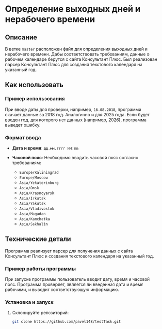 # Определение выходных дней и нерабочего времени

## Описание

В ветке `master` расположен файл для определения выходных дней и нерабочего времени. Дабы соответствовать требованиям, данные о рабочем календаре берутся с сайта Консультант Плюс. Был реализован парсер Консультант Плюс для создания текстового календаря на указанный год.

## Как использовать

### Пример использования

При вводе даты для проверки, например, `16.08.2018`, программа скачает данные за 2018 год. Аналогично и для 2025 года. Если будет введен год, для которого нет данных (например, 2026), программа выведет ошибку.

### Формат ввода

- **Дата и время**: `дд.мм.гггг HH:mm`
- **Часовой пояс**: Необходимо вводить часовой пояс согласно требованиям:

  - `Europe/Kaliningrad`
  - `Europe/Moscow`
  - `Asia/Yekaterinburg`
  - `Asia/Omsk`
  - `Asia/Krasnoyarsk`
  - `Asia/Irkutsk`
  - `Asia/Yakutsk`
  - `Asia/Vladivostok`
  - `Asia/Magadan`
  - `Asia/Kamchatka`
  - `Asia/Sakhalin`

## Технические детали

Программа реализует парсер для получения данных с сайта Консультант Плюс и создания текстового календаря на указанный год. 

### Пример работы программы

При запуске программы пользователь вводит дату, время и часовой пояс. Программа проверяет, является ли введенная дата и время рабочими, и выводит соответствующую информацию.

### Установка и запуск

1. Склонируйте репозиторий:
   ```sh
   git clone https://github.com/pavel148/testTask.git
